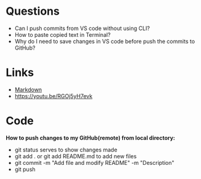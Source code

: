 # Questions

- Can I push commits from VS code without using CLI?
- How to paste copied text in Terminal?
- Why do I need to save changes in VS code before push the commits to GitHub?

# Links

- [Markdown](https://www.markdownguide.org/basic-syntax)
- https://youtu.be/RGOj5yH7evk

# Code

**How to push changes to my GitHub(remote) from local directory:**

- git status serves to show changes made
- git add . or git add README.md to add new files
- git commit -m "Add file and modify README" -m "Description"
- git push
